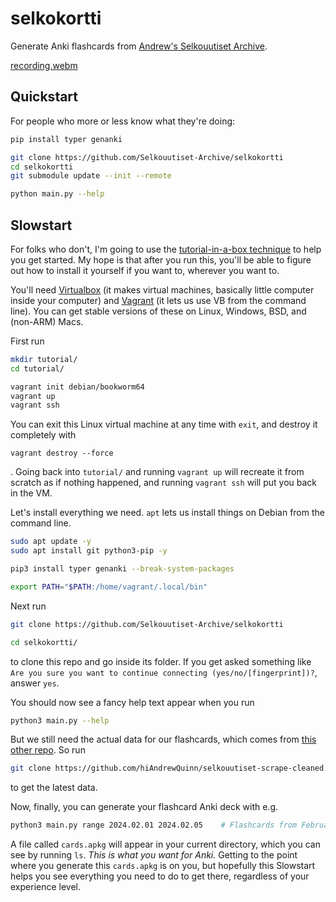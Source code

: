 # selkokortti
Generate Anki flashcards from [Andrew's Selkouutiset Archive](https://hiandrewquinn.github.io/selkouutiset-archive/).

[recording.webm](https://github.com/Selkouutiset-Archive/selkokortti/assets/53230903/15485a58-725a-4d79-8a2c-59da04c65448)


## Quickstart

For people who more or less know what they're doing:

```bash
pip install typer genanki

git clone https://github.com/Selkouutiset-Archive/selkokortti
cd selkokortti
git submodule update --init --remote

python main.py --help
```

## Slowstart

For folks who don't, I'm going to use the [tutorial-in-a-box technique](https://hiandrewquinn.github.io/til-site/posts/the-unreasonable-effectiveness-of-vms-in-hacker-pedagogy/) to help you get started. My hope is that after you run this, you'll be able to figure out how to install it yourself if you want to, wherever you want to.

You'll need [Virtualbox](https://www.virtualbox.org/) (it makes virtual machines, basically little computer inside your computer) and [Vagrant](https://www.vagrantup.com/) (it lets us use VB from the command line). You can get stable versions of these on Linux, Windows, BSD, and (non-ARM) Macs.

First run

```bash
mkdir tutorial/
cd tutorial/

vagrant init debian/bookworm64
vagrant up
vagrant ssh
```

You can exit this Linux virtual machine at any time with `exit`, and destroy it completely with

```
vagrant destroy --force
```

. Going back into `tutorial/` and running `vagrant up` will recreate it from scratch as if nothing happened, and running `vagrant ssh` will put you back in the VM.

Let's install everything we need. `apt` lets us install things on Debian from the command line.

```bash
sudo apt update -y
sudo apt install git python3-pip -y

pip3 install typer genanki --break-system-packages

export PATH="$PATH:/home/vagrant/.local/bin"
```

Next run

```bash
git clone https://github.com/Selkouutiset-Archive/selkokortti

cd selkokortti/
```

to clone this repo and go inside its folder. If you get asked something like `Are you sure you want to continue connecting (yes/no/[fingerprint])?`, answer `yes`.

You should now see a fancy help text appear when you run

```bash
python3 main.py --help
```

But we still need the actual data for our flashcards, which comes from [this other repo](https://github.com/hiAndrewQuinn/selkouutiset-scrape-cleaned). So run 

```bash
git clone https://github.com/hiAndrewQuinn/selkouutiset-scrape-cleaned.git selkouutiset-scrape-cleaned/
```

to get the latest data.

Now, finally, you can generate your flashcard Anki deck with e.g.

```bash
python3 main.py range 2024.02.01 2024.02.05    # Flashcards from February 1st to 5th, 2024, inclusive.
```

A file called `cards.apkg` will appear in your current directory, which you can see by running `ls`. *This is what you want for Anki.* Getting to the point where you generate this `cards.apkg` is on you, but hopefully this Slowstart helps you see everything you need to do to get there, regardless of your experience level.
